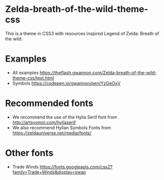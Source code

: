 # Zelda-breath-of-the-wild-theme-css

This is a theme in CSS3 with resources inspired Legend of Zelda: Breath of the wild.

# Examples
* All examples https://theflash.gwannon.com/Zelda-breath-of-the-wild-theme-css/test.html
* Symbols https://codepen.io/gwannon/pen/YzGeOxV

# Recommended fonts
* We recommend the use of the Hylia Serif font from http://artsyomni.com/hyliaserif 
* We also recommend Hylian Symbols Fonts from https://zeldauniverse.net/media/fonts/

# Other fonts
* Trade Winds https://fonts.googleapis.com/css2?family=Trade+Winds&display=swap
